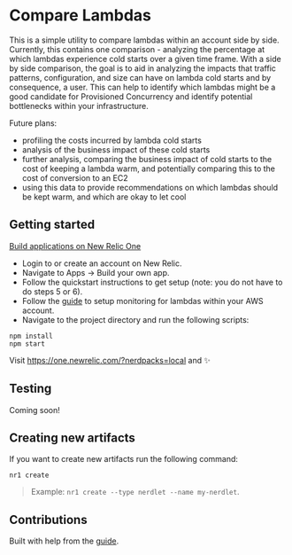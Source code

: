 # Compare Lambdas

This is a simple utility to compare lambdas within an account side by side.
Currently, this contains one comparison - analyzing the percentage at which lambdas experience cold starts over a given time frame.
With a side by side comparison, the goal is to aid in analyzing the impacts that traffic patterns, configuration,
and size can have on lambda cold starts and by consequence, a user. This can help to identify which lambdas might
be a good candidate for Provisioned Concurrency and identify potential bottlenecks within your infrastructure.

Future plans:
- profiling the costs incurred by lambda cold starts
- analysis of the business impact of these cold starts
- further analysis, comparing the business impact of cold starts to the cost of keeping a lambda warm,
and potentially comparing this to the cost of conversion to an EC2
- using this data to provide recommendations on which lambdas should be kept warm, and which are okay to let cool 

## Getting started
[Build applications on New Relic One](https://docs.newrelic.com/docs/new-relic-one/use-new-relic-one/build-new-relic-one)

- Login to or create an account on New Relic.
- Navigate to Apps -> Build your own app.
- Follow the quickstart instructions to get setup (note: you do not have to do steps 5 or 6).
- Follow the [guide](https://docs.newrelic.com/docs/serverless-function-monitoring/aws-lambda-monitoring/get-started/enable-new-relic-monitoring-aws-lambda)
  to setup monitoring for lambdas within your AWS account.
- Navigate to the project directory and run the following scripts:

```
npm install
npm start
```

Visit https://one.newrelic.com/?nerdpacks=local and :sparkles:

## Testing
Coming soon!

## Creating new artifacts

If you want to create new artifacts run the following command:

```
nr1 create
```

> Example: `nr1 create --type nerdlet --name my-nerdlet`.

## Contributions
Built with help from the [guide](https://developer.newrelic.com/build-apps/add-nerdgraphquery-guide).
